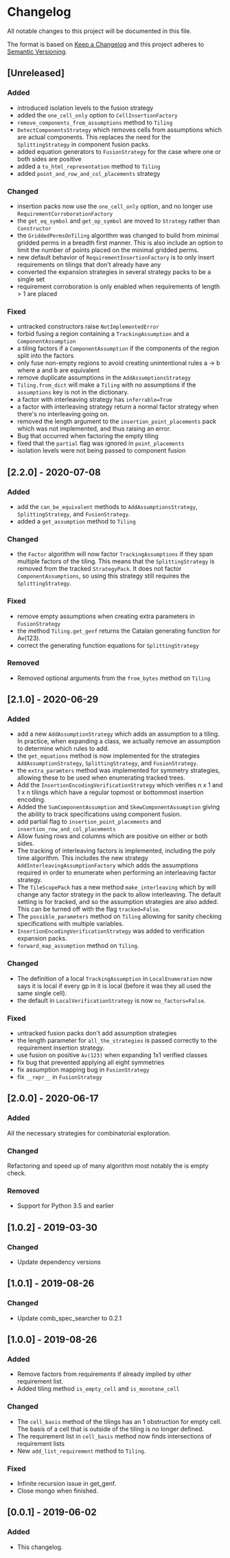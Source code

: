# Changelog
All notable changes to this project will be documented in this file.

The format is based on [Keep a Changelog](http://keepachangelog.com/en/1.0.0/)
and this project adheres to [Semantic Versioning](http://semver.org/spec/v2.0.0.html).

## [Unreleased]
### Added
- introduced isolation levels to the fusion strategy
- added the `one_cell_only` option to `CellInsertionFactory`
- `remove_components_from_assumptions` method to `Tiling`
- `DetectComponentsStrategy` which removes cells from assumptions
   which are actual components. This replaces the need for the
   `SplittingStrategy` in component fusion packs.
- added equation generators to `FusionStrategy` for the case where one or both
   sides are positive
- added a `to_html_representation` method to `Tiling`
- added `point_and_row_and_col_placements` strategy

### Changed
- insertion packs now use the `one_cell_only` option, and no longer use
  `RequirementCorroborationFactory`
- the `get_eq_symbol` and `get_op_symbol` are moved to `Strategy` rather than
  `Constructor`
- the `GriddedPermsOnTiling` algorithm was changed to build from minimal
  gridded perms in a breadth first manner. This is also include an option to
  limit the number of points placed on the minimal gridded perms.
- new default behavior of `RequirementInsertionFactory` is to only insert requirements
  on tilings that don't already have any
- converted the expansion strategies in several strategy packs to be a single set
- requirement corroboration is only enabled when requirements of length > 1 are placed

### Fixed
- untracked constructors raise `NotImplementedError`
- forbid fusing a region containing a `TrackingAssumption` and a
  `ComponentAssumption`
- a tiling factors if a `ComponentAssumption` if the components of the region
  split into the factors
- only fuse non-empty regions to avoid creating unintentional rules a -> b
  where a and b are equivalent
- remove duplicate assumptions in the `AddAssumptionsStrategy`
- `Tiling.from_dict` will make a `Tiling` with no assumptions if the
  `assumptions` key is not in the dictionary.
- a factor with interleaving strategy has `inferrable=True`
- a factor with interleaving strategy return a normal factor strategy when
  there's no interleaving going on.
- removed the length argument to the `insertion_point_placements` pack which
  was not implemented, and thus raising an error.
- Bug that occurred when factoring the empty tiling
- fixed that the `partial` flag was ignored in `point_placements`
- isolation levels were not being passed to component fusion


## [2.2.0] - 2020-07-08
### Added
- add the `can_be_equivalent` methods to `AddAssumptionsStrategy`,
  `SplittingStrategy`, and `FusionStrategy`.
- added a `get_assumption` method to `Tiling`

### Changed
- the `Factor` algorithm will now factor `TrackingAssumptions` if they span
  multiple factors of the tiling. This means that the `SplittingStrategy` is
  removed from the tracked `StrategyPack`. It does not factor
  `ComponentAssumptions`, so using this strategy still requires the
  `SplittingStrategy`.

### Fixed
- remove empty assumptions when creating extra parameters in `FusionStrategy`
- the method `Tiling.get_genf` returns the Catalan generating function for Av(123).
- correct the generating function equations for `SplittingStrategy`

### Removed
- Removed optional arguments from the `from_bytes` method on `Tiling`

## [2.1.0] - 2020-06-29
### Added
- add a new `AddAssumptionStrategy` which adds an assumption to a tiling.
  In practice, when expanding a class, we actually remove an assumption to
  determine which rules to add.
- the `get_equations` method is now implemented for the strategies
  `AddAssumptionStrategy`, `SplittingStrategy`, and `FusionStrategy`.
- the `extra_paramters` method was implemented for symmetry strategies,
  allowing these to be used when enumerating tracked trees.
- Add the `InsertionEncodingVerificationStrategy` which verifies n x 1 and
  1 x n tilings which have a regular topmost or bottommost insertion encoding.
- Added the `SumComponentAssumption` and `SkewComponentAssumption` giving the
  ability to track specifications using component fusion.
- add partial flag to `insertion_point_placements` and
  `insertion_row_and_col_placements`
- Allow fusing rows and columns which are positive on either or both sides.
- The tracking of interleaving factors is implemented, including the poly time
  algorithm. This includes the new strategy `AddInterleavingAssumptionFactory`
  which adds the assumptions required in order to enumerate when performing
  an interleaving factor strategy.
- The `TileScopePack` has a new method `make_interleaving` which by will change
  any factor strategy in the pack to allow interleaving. The default setting is
  for tracked, and so the assumption strategies are also added. This can be
  turned off with the flag `tracked=False`.
- The `possible_parameters` method on `Tiling` allowing for sanity checking
  specifications with multiple variables.
- `InsertionEncodingVerificationStrategy` was added to verification expansion
  packs.
- `forward_map_assumption` method on `Tiling`.

### Changed
- The definition of a local `TrackingAssumption` in `LocalEnumeration` now says
  it is local if every gp in it is local (before it was they all used the same
  single cell).
- the default in `LocalVerificationStrategy` is now `no_factors=False`.

### Fixed
- untracked fusion packs don't add assumption strategies
- the length parameter for `all_the_strategies` is passed correctly to the
  requirement insertion strategy.
- use fusion on positive `Av(123)` when expanding 1x1 verified classes
- fix bug that prevented applying all eight symmetries
- fix assumption mapping bug in `FusionStrategy`
- fix `__repr__` in `FusionStrategy`

## [2.0.0] - 2020-06-17
### Added
All the necessary strategies for combinatorial exploration.

### Changed
Refactoring and speed up of many algorithm most notably the is empty check.

### Removed
- Support for Python 3.5 and earlier

## [1.0.2] - 2019-03-30
### Changed
- Update dependency versions

## [1.0.1] - 2019-08-26
### Changed
- Update comb_spec_searcher to 0.2.1

## [1.0.0] - 2019-08-26
### Added
- Remove factors from requirements if already implied by other requirement
list.
- Added tiling method `is_empty_cell` and `is_monotone_cell`
### Changed
- The `cell_basis` method of the tilings has an 1 obstruction for empty cell.
  The basis of a cell that is outside of the tiling is no longer defined.
- The requirement list in `cell_basis` method now finds intersections of
  requirement lists
- New `add_list_requirement` method to `Tiling`.
### Fixed
- Infinite recursion issue in get_genf.
- Close mongo when finished.

## [0.0.1] - 2019-06-02
### Added
- This changelog.
